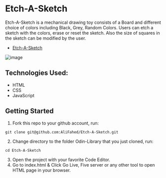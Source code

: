 # Etch-A-Sketch

Etch-A-Sketch is a mechanical drawing toy consists of a Board and different choice of colors including Black, Grey, Random Colors. Users can etch a sketch with the colors, erase or reset the sketch. Also the size of squares in the sketch can be modified by the user.

- [Etch-A-Sketch](https://alifahed.github.io/Etch-A-Sketch/)

![image](https://user-images.githubusercontent.com/90851899/194611000-e85d5333-c199-47ae-8c79-2cf8ac3db26a.png)


## Technologies Used:

- HTML
- CSS
- JavaScript


## Getting Started
1. Fork this repo to your github account, run:
```
git clone git@github.com:AliFahed/Etch-A-Sketch.git
```
2. Change directory to the folder Odin-Library that you just cloned, run:
```
cd Etch-A-Sketch
```
3. Open the project with your favorite Code Editor.
4. Go to index.html & Click Go Live, Five server or any other tool to open HTML page in your browser.
